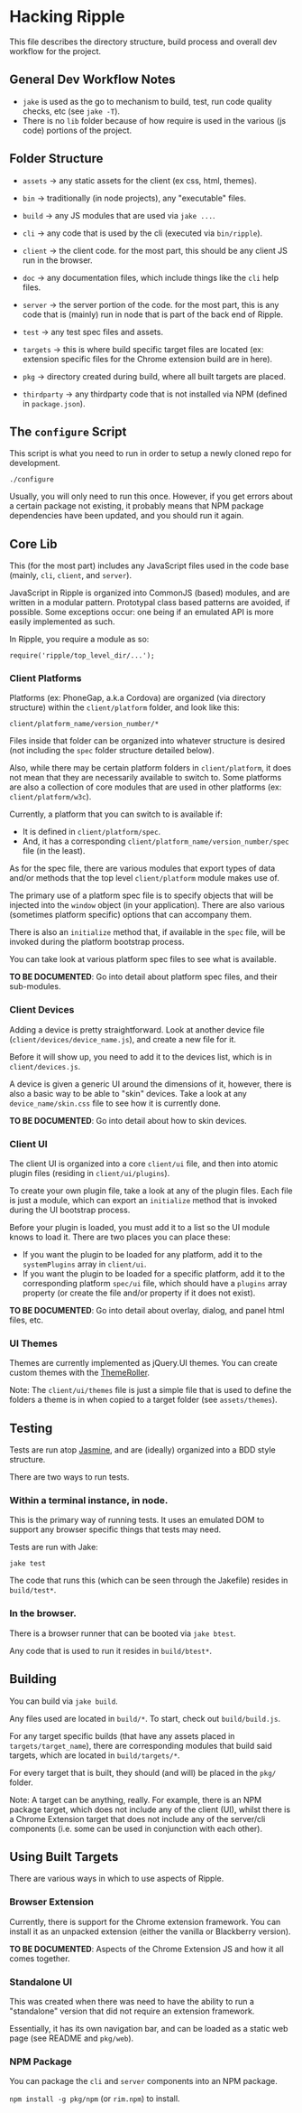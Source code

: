 # Hacking Ripple

This file describes the directory structure, build process and overall dev workflow for the project.

## General Dev Workflow Notes

* `jake` is used as the go to mechanism to build, test, run code quality checks, etc (see `jake -T`).
* There is no `lib` folder because of how require is used in the various (js code) portions of the project.

## Folder Structure

* `assets` -> any static assets for the client (ex css, html, themes).

* `bin` -> traditionally (in node projects), any "executable" files.

* `build` -> any JS modules that are used via `jake ...`.

* `cli` -> any code that is used by the cli (executed via `bin/ripple`).

* `client` -> the client code. for the most part, this should be any client JS run in the browser.

* `doc` -> any documentation files, which include things like the `cli` help files.

* `server` -> the server portion of the code. for the most part, this is any code that is (mainly) run in node that is part of the back end of Ripple.

* `test` -> any test spec files and assets.

* `targets` -> this is where build specific target files are located (ex: extension specific files for the Chrome extension build are in here).

* `pkg` -> directory created during build, where all built targets are placed.

* `thirdparty` -> any thirdparty code that is not installed via NPM (defined in `package.json`).

## The `configure` Script

This script is what you need to run in order to setup a newly cloned repo for development.

    ./configure

Usually, you will only need to run this once. However, if you get errors about a certain package not existing, it probably means that NPM package dependencies have been updated, and you should run it again.

## Core Lib

This (for the most part) includes any JavaScript files used in the code base (mainly, `cli`, `client`, and `server`).

JavaScript in Ripple is organized into CommonJS (based) modules, and are written in a modular pattern. Prototypal class based patterns are avoided, if possible. Some exceptions occur: one being if an emulated API is more easily implemented as such.

In Ripple, you require a module as so:

    require('ripple/top_level_dir/...');

### Client Platforms

Platforms (ex: PhoneGap, a.k.a Cordova) are organized (via directory structure) within the `client/platform` folder, and look like this:

    client/platform_name/version_number/*

Files inside that folder can be organized into whatever structure is desired (not including the `spec` folder structure detailed below).

Also, while there may be certain platform folders in `client/platform`, it does not mean that they are necessarily available to switch to. Some platforms are also a collection of core modules that are used in other platforms (ex: `client/platform/w3c`).

Currently, a platform that you can switch to is available if:

* It is defined in `client/platform/spec`.
* And, it has a corresponding `client/platform_name/version_number/spec` file (in the least).

As for the spec file, there are various modules that export types of data and/or methods that the top level `client/platform` module makes use of.

The primary use of a platform spec file is to specify objects that will be injected into the `window` object (in your application). There are also various (sometimes platform specific) options that can accompany them.

There is also an `initialize` method that, if available in the `spec` file, will be invoked during the platform bootstrap process.

You can take look at various platform spec files to see what is available.

**TO BE DOCUMENTED**: Go into detail about platform spec files, and their sub-modules.

### Client Devices

Adding a device is pretty straightforward. Look at another device file (`client/devices/device_name.js`), and create a new file for it.

Before it will show up, you need to add it to the devices list, which is in `client/devices.js`.

A device is given a generic UI around the dimensions of it, however, there is also a basic way to be able to "skin" devices. Take a look at any `device_name/skin.css` file to see how it is currently done.

**TO BE DOCUMENTED**: Go into detail about how to skin devices.

### Client UI

The client UI is organized into a core `client/ui` file, and then into atomic plugin files (residing in `client/ui/plugins`).

To create your own plugin file, take a look at any of the plugin files. Each file is just a module, which can export an `initialize` method that is invoked during the UI bootstrap process.

Before your plugin is loaded, you must add it to a list so the UI module knows to load it. There are two places you can place these:

* If you want the plugin to be loaded for any platform, add it to the `systemPlugins` array in `client/ui`.
* If you want the plugin to be loaded for a specific platform, add it to the corresponding platform `spec/ui` file, which should have a `plugins` array property (or create the file and/or property if it does not exist).

**TO BE DOCUMENTED**: Go into detail about overlay, dialog, and panel html files, etc.

### UI Themes

Themes are currently implemented as jQuery.UI themes. You can create custom themes with the [ThemeRoller](http://jqueryui.com/themeroller/).

Note: The `client/ui/themes` file is just a simple file that is used to define the folders a theme is in when copied to a target folder (see `assets/themes`).

## Testing

Tests are run atop [Jasmine](http://pivotal.github.com/jasmine/), and are (ideally) organized into a BDD style structure.

There are two ways to run tests.

### Within a terminal instance, in node.

This is the primary way of running tests. It uses an emulated DOM to support any browser specific things that tests may need.

Tests are run with Jake:

    jake test

The code that runs this (which can be seen through the Jakefile) resides in `build/test*`.

### In the browser.

There is a browser runner that can be booted via `jake btest`.

Any code that is used to run it resides in `build/btest*`.

## Building

You can build via `jake build`.

Any files used are located in `build/*`. To start, check out `build/build.js`.

For any target specific builds (that have any assets placed in `targets/target_name`), there are corresponding modules that build said targets, which are located in `build/targets/*`.

For every target that is built, they should (and will) be placed in the `pkg/` folder.

Note: A target can be anything, really. For example, there is an NPM package target, which does not include any of the client (UI), whilst there is a Chrome Extension target that does not include any of the server/cli components (i.e. some can be used in conjunction with each other).

## Using Built Targets

There are various ways in which to use aspects of Ripple.

### Browser Extension

Currently, there is support for the Chrome extension framework. You can install it as an unpacked extension (either the vanilla or Blackberry version).

**TO BE DOCUMENTED**: Aspects of the Chrome Extension JS and how it all comes together.

### Standalone UI

This was created when there was need to have the ability to run a "standalone" version that did not require an extension framework.

Essentially, it has its own navigation bar, and can be loaded as a static web page (see README and `pkg/web`).

### NPM Package

You can package the `cli` and `server` components into an NPM package.

`npm install -g pkg/npm` (or `rim.npm`) to install.
